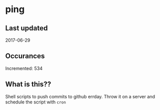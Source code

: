 # ping

## Last updated
2017-06-29

## Occurances
Incremented: 534

## What is this??
Shell scripts to push commits to github errday. Throw it on a server and schedule the script with `cron`


